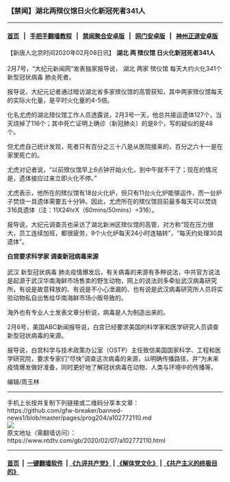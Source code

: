 ### 【禁闻】湖北两殡仪馆日火化新冠死者341人
------------------------

#### [首页](https://github.com/gfw-breaker/banned-news1/blob/master/README.md) &nbsp;&nbsp;|&nbsp;&nbsp; [手把手翻墙教程](https://github.com/gfw-breaker/guides/wiki) &nbsp;&nbsp;|&nbsp;&nbsp; [禁闻聚合安卓版](https://github.com/gfw-breaker/bn-android) &nbsp;&nbsp;|&nbsp;&nbsp; [网门安卓版](https://github.com/oGate2/oGate) &nbsp;&nbsp;|&nbsp;&nbsp; [神州正道安卓版](https://github.com/SzzdOgate/update) 



<div><div class="post_content" itemprop="articleBody">
 <p>
  【新唐人北京时间2020年02月08日讯】
  <strong>
   <ok href="https://www.ntdtv.com/gb/湖北.htm">
    湖北
   </ok>
   两
   <ok href="https://www.ntdtv.com/gb/殡仪馆.htm">
    殡仪馆
   </ok>
   日火化新冠死者341人
   <br/>
  </strong>
  <br/>
  2月7号，“大纪元新闻网”发表独家报导说，
  <ok href="https://www.ntdtv.com/gb/湖北.htm">
   湖北
  </ok>
  两家
  <ok href="https://www.ntdtv.com/gb/殡仪馆.htm">
   殡仪馆
  </ok>
  每天大约火化341个
  <ok href="https://www.ntdtv.com/gb/新型冠状病毒.htm">
   新型冠状病毒
  </ok>
  肺炎死者。
 </p>
 <p>
  报导说，大纪元记者通过暗访湖北省多家殡仪馆的高管获知，其中两家殡仪馆每天的实际火化量，是平时火化量的4-5倍。
 </p>
 <p>
  化名尤虎的湖北殡仪馆工作人员透露说，2月3号一天，他总共接运遗体127个，当天烧掉了116个；其中死亡证明上确诊（新冠肺炎）的是8个，写的疑似的是48个。
 </p>
 <p>
  但尤虎自己统计发现，死者只有百分之三十八是从医院接来的，百分之六十一是在家里死亡的。
 </p>
 <p>
  尤虎对记者说，“以前殡仪馆早上6点钟开始火化，到中午就不干了；现在的情况是，遗体接应过来立即火化不停。”
 </p>
 <p>
  尤虎表示，他所在的殡仪馆有18台火化炉，但只有11台火化炉能够运作，而一台炉子焚烧一具遗体需要五十分钟。因此，尤虎所在的殡仪馆目前最多每天可以焚烧316具遗体（注：11X24hrX（60mins/50mins）=316）。
 </p>
 <p>
  报导说，大纪元调查员也采访了湖北新洲区殡仪馆的高管，对方称“现在压力很大，员工连续加班，都很疲劳，9个火化炉每天24小时连轴转”，“每天约处理30具遗体”。
 </p>
 <p>
  <strong>
   白宫要求科学家
   <ok href="https://www.ntdtv.com/gb/调查新冠病毒来源.htm">
    调查新冠病毒来源
   </ok>
   <br/>
  </strong>
  <br/>
  武汉
  <ok href="https://www.ntdtv.com/gb/新型冠状病毒.htm">
   新型冠状病毒
  </ok>
  肺炎疫情爆发后，有关病毒的来源有多种说法，中共官方说法是起源于武汉华南海鲜市场售卖的野生动物，网上的说法则多牵扯武汉病毒研究所，有说是故意释放的、有说是不小心泄漏的、也有说是武汉病毒研究所人员将实验动物私自出售给华南海鲜市场小贩导致的。
 </p>
 <p>
  海外也有专业人士发表文章分析说，病毒是人为制造出来的。
 </p>
 <p>
  2月6号，美国ABC新闻报导说，白宫已经要求美国的科学家和医学研究人员调查新型冠状病毒的来源。
 </p>
 <p>
  报导说，白宫科学与技术政策办公室（OSTP）主任致信美国国家科学、工程和医学研究院，要求专家们“尽快”调查这次病毒的来源，以明确传播路径，并“为未来疫情爆发做好准备，同时更好地了解冠状病毒在动物、人类与环境中的传播等。
 </p>
 <p>
  编辑/周玉林
 </p>
 <div class="single_ad">
 </div>
</div>
</div>
<hr/>
手机上长按并复制下列链接或二维码分享本文章：<br/>
https://github.com/gfw-breaker/banned-news1/blob/master/pages/prog204/a102772110.md <br/>
<a href='https://github.com/gfw-breaker/banned-news1/blob/master/pages/prog204/a102772110.md'><img src='https://github.com/gfw-breaker/banned-news1/blob/master/pages/prog204/a102772110.md.png'/></a> <br/>
原文地址（需翻墙访问）：https://www.ntdtv.com/gb/2020/02/07/a102772110.html


------------------------
#### [首页](https://github.com/gfw-breaker/banned-news1/blob/master/README.md) &nbsp;|&nbsp; [一键翻墙软件](https://github.com/gfw-breaker/nogfw/blob/master/README.md) &nbsp;| [《九评共产党》](https://github.com/gfw-breaker/9ping.md/blob/master/README.md#九评之一评共产党是什么) | [《解体党文化》](https://github.com/gfw-breaker/jtdwh.md/blob/master/README.md) | [《共产主义的终极目的》](https://github.com/gfw-breaker/gczydzjmd.md/blob/master/README.md)


<img src='http://gfw-breaker.win/banned-news/pages/prog204/a102772110.md' width='0px' height='0px'/>